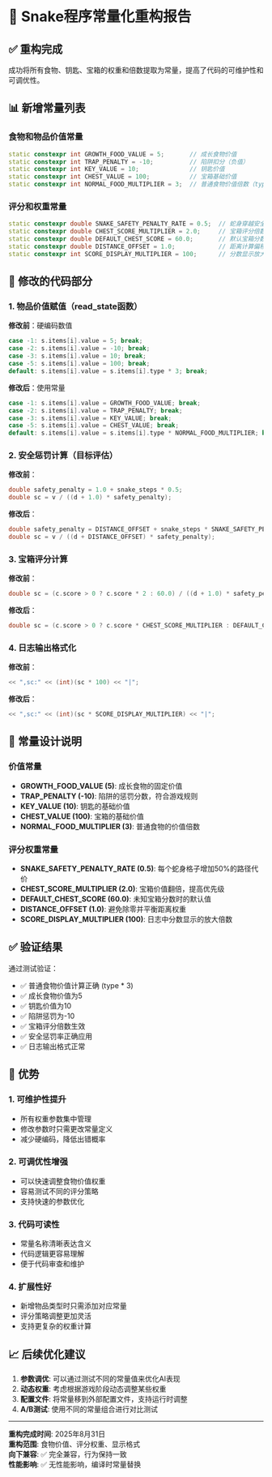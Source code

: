 # 🎯 Snake程序常量化重构报告

## ✅ 重构完成

成功将所有食物、钥匙、宝箱的权重和倍数提取为常量，提高了代码的可维护性和可调优性。

## 📊 新增常量列表

### 食物和物品价值常量
```cpp
static constexpr int GROWTH_FOOD_VALUE = 5;       // 成长食物价值
static constexpr int TRAP_PENALTY = -10;          // 陷阱扣分（负值）
static constexpr int KEY_VALUE = 10;              // 钥匙价值
static constexpr int CHEST_VALUE = 100;           // 宝箱基础价值
static constexpr int NORMAL_FOOD_MULTIPLIER = 3;  // 普通食物价值倍数（type * 3）
```

### 评分和权重常量
```cpp
static constexpr double SNAKE_SAFETY_PENALTY_RATE = 0.5;  // 蛇身穿越安全惩罚率
static constexpr double CHEST_SCORE_MULTIPLIER = 2.0;     // 宝箱评分倍数
static constexpr double DEFAULT_CHEST_SCORE = 60.0;       // 默认宝箱分数
static constexpr double DISTANCE_OFFSET = 1.0;            // 距离计算偏移量
static constexpr int SCORE_DISPLAY_MULTIPLIER = 100;      // 分数显示放大倍数
```

## 🔧 修改的代码部分

### 1. 物品价值赋值（read_state函数）
**修改前**：硬编码数值
```cpp
case -1: s.items[i].value = 5; break;
case -2: s.items[i].value = -10; break;
case -3: s.items[i].value = 10; break;
case -5: s.items[i].value = 100; break;
default: s.items[i].value = s.items[i].type * 3; break;
```

**修改后**：使用常量
```cpp
case -1: s.items[i].value = GROWTH_FOOD_VALUE; break;
case -2: s.items[i].value = TRAP_PENALTY; break;
case -3: s.items[i].value = KEY_VALUE; break;
case -5: s.items[i].value = CHEST_VALUE; break;
default: s.items[i].value = s.items[i].type * NORMAL_FOOD_MULTIPLIER; break;
```

### 2. 安全惩罚计算（目标评估）
**修改前**：
```cpp
double safety_penalty = 1.0 + snake_steps * 0.5;
double sc = v / ((d + 1.0) * safety_penalty);
```

**修改后**：
```cpp
double safety_penalty = DISTANCE_OFFSET + snake_steps * SNAKE_SAFETY_PENALTY_RATE;
double sc = v / ((d + DISTANCE_OFFSET) * safety_penalty);
```

### 3. 宝箱评分计算
**修改前**：
```cpp
double sc = (c.score > 0 ? c.score * 2 : 60.0) / ((d + 1.0) * safety_penalty);
```

**修改后**：
```cpp
double sc = (c.score > 0 ? c.score * CHEST_SCORE_MULTIPLIER : DEFAULT_CHEST_SCORE) / ((d + DISTANCE_OFFSET) * safety_penalty);
```

### 4. 日志输出格式化
**修改前**：
```cpp
<< ",sc:" << (int)(sc * 100) << "|";
```

**修改后**：
```cpp
<< ",sc:" << (int)(sc * SCORE_DISPLAY_MULTIPLIER) << "|";
```

## 🎯 常量设计说明

### 价值常量
- **GROWTH_FOOD_VALUE (5)**: 成长食物的固定价值
- **TRAP_PENALTY (-10)**: 陷阱的惩罚分数，符合游戏规则
- **KEY_VALUE (10)**: 钥匙的基础价值
- **CHEST_VALUE (100)**: 宝箱的基础价值
- **NORMAL_FOOD_MULTIPLIER (3)**: 普通食物的价值倍数

### 评分权重常量
- **SNAKE_SAFETY_PENALTY_RATE (0.5)**: 每个蛇身格子增加50%的路径代价
- **CHEST_SCORE_MULTIPLIER (2.0)**: 宝箱价值翻倍，提高优先级
- **DEFAULT_CHEST_SCORE (60.0)**: 未知宝箱分数时的默认值
- **DISTANCE_OFFSET (1.0)**: 避免除零并平衡距离权重
- **SCORE_DISPLAY_MULTIPLIER (100)**: 日志中分数显示的放大倍数

## ✅ 验证结果

通过测试验证：
- ✅ 普通食物价值计算正确 (type * 3)
- ✅ 成长食物价值为5
- ✅ 钥匙价值为10  
- ✅ 陷阱惩罚为-10
- ✅ 宝箱评分倍数生效
- ✅ 安全惩罚率正确应用
- ✅ 日志输出格式正常

## 🚀 优势

### 1. 可维护性提升
- 所有权重参数集中管理
- 修改参数时只需更改常量定义
- 减少硬编码，降低出错概率

### 2. 可调优性增强
- 可以快速调整食物价值权重
- 容易测试不同的评分策略
- 支持快速的参数优化

### 3. 代码可读性
- 常量名称清晰表达含义
- 代码逻辑更容易理解
- 便于代码审查和维护

### 4. 扩展性好
- 新增物品类型时只需添加对应常量
- 评分策略调整更加灵活
- 支持更复杂的权重计算

## 📈 后续优化建议

1. **参数调优**: 可以通过测试不同的常量值来优化AI表现
2. **动态权重**: 考虑根据游戏阶段动态调整某些权重
3. **配置文件**: 将常量移到外部配置文件，支持运行时调整
4. **A/B测试**: 使用不同的常量组合进行对比测试

---
**重构完成时间**: 2025年8月31日  
**重构范围**: 食物价值、评分权重、显示格式  
**向下兼容**: ✅ 完全兼容，行为保持一致  
**性能影响**: ✅ 无性能影响，编译时常量替换
